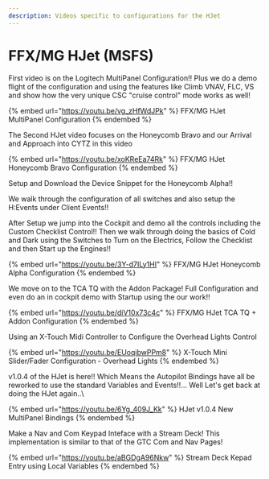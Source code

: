 ```yaml
---
description: Videos specific to configurations for the HJet
---
```


# FFX/MG HJet (MSFS)

First video is on the Logitech MultiPanel Configuration!!  Plus we do a demo flight of the configuration and using the features like Climb VNAV, FLC, VS and show how the very unique CSC "cruise control" mode works as well!

{% embed url="https://youtu.be/vg_zHfWdJPk" %}
FFX/MG HJet MultiPanel Configuration
{% endembed %}

The Second HJet video focuses on the Honeycomb Bravo and our Arrival and Approach into CYTZ in this video

{% embed url="https://youtu.be/xoKReEa74Rk" %}
FFX/MG HJet Honeycomb Bravo Configuration
{% endembed %}

Setup and Download the Device Snippet for the Honeycomb Alpha!!

We walk through the configuration of all switches and also setup the H:Events under Client Events!!

After Setup we jump into the Cockpit and demo all the controls including the Custom Checklist Control!! Then we walk through doing the basics of Cold and Dark using the Switches to Turn on the Electrics, Follow the Checklist and then Start up the Engines!!

{% embed url="https://youtu.be/3Y-d7ILy1HI" %}
FFX/MG HJet Honeycomb Alpha Configuration
{% endembed %}

We move on to the TCA TQ with the Addon Package!  Full Configuration and even do an in cockpit demo with Startup using the our work!!

{% embed url="https://youtu.be/diV10x73c4c" %}
FFX/MG HJet TCA TQ + Addon Configuration
{% endembed %}

Using an X-Touch Midi Controller to Configure the Overhead Lights Control

{% embed url="https://youtu.be/EUoqibwPPm8" %}
X-Touch Mini Slider/Fader Configuration - Overhead Lights
{% endembed %}

v1.0.4 of the HJet is here!! Which Means the Autopilot Bindings have all be reworked to use the standard Variables and Events!!...  Well Let's get back at doing the HJet again..\


{% embed url="https://youtu.be/6Yg_409J_Kk" %}
HJet v1.0.4 New MultiPanel Bindings
{% endembed %}

Make a Nav and Com Keypad Inteface with a Stream Deck!  This implementation is similar to that of the GTC Com and Nav Pages!

{% embed url="https://youtu.be/aBGDgA96Nkw" %}
Stream Deck Kepad Entry using Local Variables
{% endembed %}
